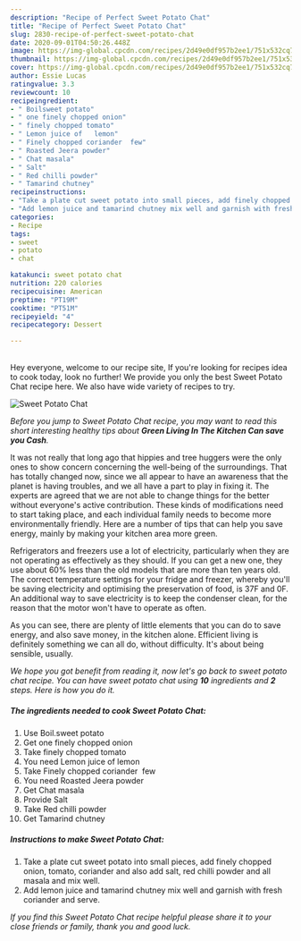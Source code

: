 ```yaml
---
description: "Recipe of Perfect Sweet Potato Chat"
title: "Recipe of Perfect Sweet Potato Chat"
slug: 2830-recipe-of-perfect-sweet-potato-chat
date: 2020-09-01T04:50:26.448Z
image: https://img-global.cpcdn.com/recipes/2d49e0df957b2ee1/751x532cq70/sweet-potato-chat-recipe-main-photo.jpg
thumbnail: https://img-global.cpcdn.com/recipes/2d49e0df957b2ee1/751x532cq70/sweet-potato-chat-recipe-main-photo.jpg
cover: https://img-global.cpcdn.com/recipes/2d49e0df957b2ee1/751x532cq70/sweet-potato-chat-recipe-main-photo.jpg
author: Essie Lucas
ratingvalue: 3.3
reviewcount: 10
recipeingredient:
- " Boilsweet potato"
- " one finely chopped onion"
- " finely chopped tomato"
- " Lemon juice of   lemon"
- " Finely chopped coriander  few"
- " Roasted Jeera powder"
- " Chat masala"
- " Salt"
- " Red chilli powder"
- " Tamarind chutney"
recipeinstructions:
- "Take a plate cut sweet potato into small pieces, add finely chopped onion, tomato, coriander and also add salt, red chilli powder and all masala and mix well."
- "Add lemon juice and tamarind chutney mix well and garnish with fresh coriander and serve."
categories:
- Recipe
tags:
- sweet
- potato
- chat

katakunci: sweet potato chat 
nutrition: 220 calories
recipecuisine: American
preptime: "PT19M"
cooktime: "PT51M"
recipeyield: "4"
recipecategory: Dessert

---
```

<br>
Hey everyone, welcome to our recipe site, If you're looking for recipes idea to cook today, look no further! We provide you only the best Sweet Potato Chat recipe here. We also have wide variety of recipes to try.
<br>


![Sweet Potato Chat](https://img-global.cpcdn.com/recipes/2d49e0df957b2ee1/751x532cq70/sweet-potato-chat-recipe-main-photo.jpg)

<i>Before you jump to Sweet Potato Chat recipe, you may want to read this short interesting healthy tips about 
<strong>Green Living In The Kitchen Can save you Cash</strong>.</i>
</br>

It was not really that long ago that hippies and tree huggers were the only ones to show concern concerning the well-being of the surroundings. That has totally changed now, since we all appear to have an awareness that the planet is having troubles, and we all have a part to play in fixing it. The experts are agreed that we are not able to change things for the better without everyone's active contribution. These kinds of modifications need to start taking place, and each individual family needs to become more environmentally friendly. Here are a number of tips that can help you save energy, mainly by making your kitchen area more green.

Refrigerators and freezers use a lot of electricity, particularly when they are not operating as effectively as they should. If you can get a new one, they use about 60% less than the old models that are more than ten years old. The correct temperature settings for your fridge and freezer, whereby you'll be saving electricity and optimising the preservation of food, is 37F and 0F. An additional way to save electricity is to keep the condenser clean, for the reason that the motor won't have to operate as often.

As you can see, there are plenty of little elements that you can do to save energy, and also save money, in the kitchen alone. Efficient living is definitely something we can all do, without difficulty. It's about being sensible, usually.


<i>We hope you got benefit from reading it, now let's go back to sweet potato chat recipe. You can have sweet potato chat using <strong>10</strong> ingredients and <strong>2</strong> steps. Here is how you do it.
</i>

##### The ingredients needed to cook Sweet Potato Chat:

1. Use  Boil.sweet potato
1. Get  one finely chopped onion
1. Take  finely chopped tomato
1. You need  Lemon juice of   lemon
1. Take  Finely chopped coriander  few
1. You need  Roasted Jeera powder
1. Get  Chat masala
1. Provide  Salt
1. Take  Red chilli powder
1. Get  Tamarind chutney


##### Instructions to make Sweet Potato Chat:

1. Take a plate cut sweet potato into small pieces, add finely chopped onion, tomato, coriander and also add salt, red chilli powder and all masala and mix well.
1. Add lemon juice and tamarind chutney mix well and garnish with fresh coriander and serve.


<i>If you find this Sweet Potato Chat recipe helpful please share it to your close friends or family, thank you and good luck.</i>

